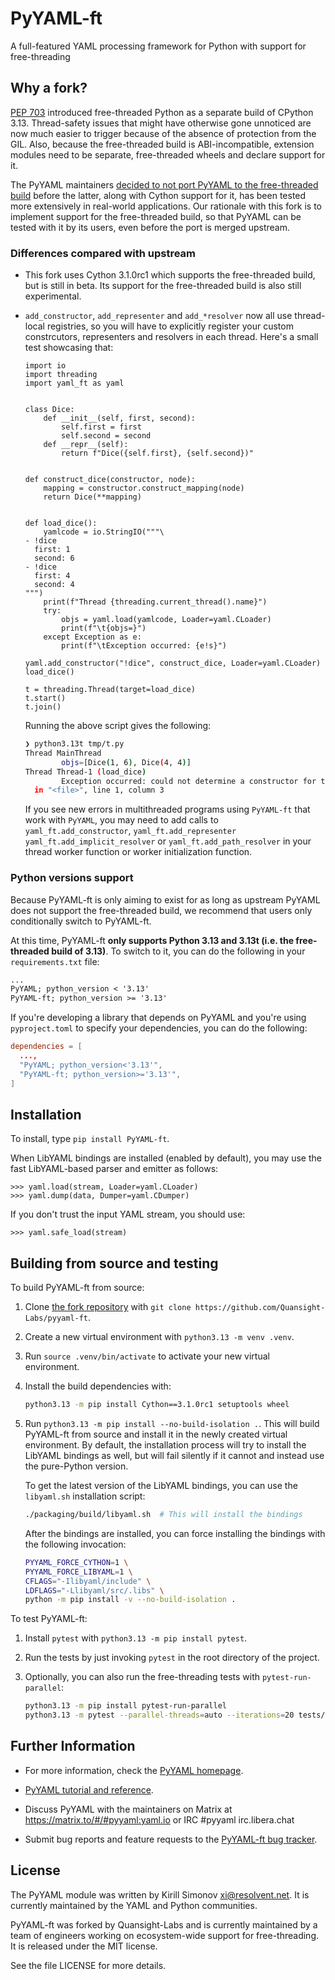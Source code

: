 PyYAML-ft
=========

A full-featured YAML processing framework for Python with support for free-threading

## Why a fork?

[PEP 703](https://peps.python.org/pep-0703/) introduced free-threaded Python as a
separate build of CPython 3.13. Thread-safety issues that might have otherwise gone
unnoticed are now much easier to trigger because of the absence of protection from
the GIL. Also, because the free-threaded build is ABI-incompatible, extension
modules need to be separate, free-threaded wheels and declare support for
it.

The PyYAML maintainers
[decided to not port PyYAML to the free-threaded build](https://github.com/yaml/pyyaml/pull/830#issuecomment-2342475334)
before the latter, along with Cython support for it, has been tested more extensively
in real-world applications. Our rationale with this fork is to implement support for
the free-threaded build, so that PyYAML can be tested with it by its users, even before
the port is merged upstream.

### Differences compared with upstream

- This fork uses Cython 3.1.0rc1 which supports the free-threaded build, but is still in
  beta. Its support for the free-threaded build is also still experimental.
- `add_constructor`, `add_representer` and `add_*resolver` now all use thread-local
  registries, so you will have to explicitly register your custom constrcutors,
  representers and resolvers in each thread. Here's a small test showcasing that:

  ```python3
  import io
  import threading
  import yaml_ft as yaml


  class Dice:
      def __init__(self, first, second):
          self.first = first
          self.second = second
      def __repr__(self):
          return f"Dice({self.first}, {self.second})"


  def construct_dice(constructor, node):
      mapping = constructor.construct_mapping(node)
      return Dice(**mapping)


  def load_dice():
      yamlcode = io.StringIO("""\
  - !dice
    first: 1
    second: 6
  - !dice
    first: 4
    second: 4
  """)
      print(f"Thread {threading.current_thread().name}")
      try:
          objs = yaml.load(yamlcode, Loader=yaml.CLoader)
          print(f"\t{objs=}")
      except Exception as e:
          print(f"\tException occurred: {e!s}")

  yaml.add_constructor("!dice", construct_dice, Loader=yaml.CLoader)
  load_dice()

  t = threading.Thread(target=load_dice)
  t.start()
  t.join()
  ```

  Running the above script gives the following:

  ```bash
  ❯ python3.13t tmp/t.py
  Thread MainThread
          objs=[Dice(1, 6), Dice(4, 4)]
  Thread Thread-1 (load_dice)
          Exception occurred: could not determine a constructor for the tag '!dice'
    in "<file>", line 1, column 3
  ```

  If you see new errors in multithreaded programs using `PyYAML-ft` that work with
  `PyYAML`, you may need to add calls to `yaml_ft.add_constructor`, `yaml_ft.add_representer`
  `yaml_ft.add_implicit_resolver` or `yaml_ft.add_path_resolver` in your thread worker
  function or worker initialization function.

### Python versions support

Because PyYAML-ft is only aiming to exist for as long as upstream PyYAML
does not support the free-threaded build, we recommend that users only
conditionally switch to PyYAML-ft.

At this time, PyYAML-ft **only supports Python 3.13 and 3.13t (i.e. the
free-threaded build of 3.13)**. To switch to it, you can do the following
in your `requirements.txt` file:

```requirements.txt
...
PyYAML; python_version < '3.13'
PyYAML-ft; python_version >= '3.13'
```

If you're developing a library that depends on PyYAML and you're using
`pyproject.toml` to specify your dependencies, you can do the following:

```toml
dependencies = [
  ...,
  "PyYAML; python_version<'3.13'",
  "PyYAML-ft; python_version>='3.13'",
]
```

## Installation

To install, type `pip install PyYAML-ft`.

When LibYAML bindings are installed (enabled by default), you may use the fast
LibYAML-based parser and emitter as follows:

    >>> yaml.load(stream, Loader=yaml.CLoader)
    >>> yaml.dump(data, Dumper=yaml.CDumper)

If you don't trust the input YAML stream, you should use:

    >>> yaml.safe_load(stream)

## Building from source and testing

To build PyYAML-ft from source:

1. Clone [the fork repository](https://github.com/Quansight-Labs/pyyaml-ft) with
   `git clone https://github.com/Quansight-Labs/pyyaml-ft`.
1. Create a new virtual environment with `python3.13 -m venv .venv`.
1. Run `source .venv/bin/activate` to activate your new virtual environment.
1. Install the build dependencies with:

   ```bash
   python3.13 -m pip install Cython==3.1.0rc1 setuptools wheel
   ```

1. Run `python3.13 -m pip install --no-build-isolation .`. This will build PyYAML-ft
   from source and install it in the newly created virtual environment. By default, the
   installation process will try to install the LibYAML bindings as well, but will
   fail silently if it cannot and instead use the pure-Python version.

   To get the latest version of the LibYAML bindings, you can use the `libyaml.sh`
   installation script:

   ```bash
   ./packaging/build/libyaml.sh  # This will install the bindings
   ```

   After the bindings are installed, you can force installing the bindings with the
   following invocation:

   ```bash
   PYYAML_FORCE_CYTHON=1 \
   PYYAML_FORCE_LIBYAML=1 \
   CFLAGS="-Ilibyaml/include" \
   LDFLAGS="-Llibyaml/src/.libs" \
   python -m pip install -v --no-build-isolation .
   ```

To test PyYAML-ft:

1. Install `pytest` with `python3.13 -m pip install pytest`.
1. Run the tests by just invoking `pytest` in the root directory of the project.
1. Optionally, you can also run the free-threading tests with `pytest-run-parallel`:

   ```bash
   python3.13 -m pip install pytest-run-parallel
   python3.13 -m pytest --parallel-threads=auto --iterations=20 tests/free_threading
   ```

## Further Information

* For more information, check the
  [PyYAML homepage](https://github.com/yaml/pyyaml).

* [PyYAML tutorial and reference](http://pyyaml.org/wiki/PyYAMLDocumentation).

* Discuss PyYAML with the maintainers on
  Matrix at https://matrix.to/#/#pyyaml:yaml.io or
  IRC #pyyaml irc.libera.chat

* Submit bug reports and feature requests to the
  [PyYAML-ft bug tracker](https://github.com/Quansight-Labs/pyyaml-ft/issues).

## License

The PyYAML module was written by Kirill Simonov <xi@resolvent.net>.
It is currently maintained by the YAML and Python communities.

PyYAML-ft was forked by Quansight-Labs and is currently maintained by
a team of engineers working on ecosystem-wide support for free-threading.
It is released under the MIT license.

See the file LICENSE for more details.
